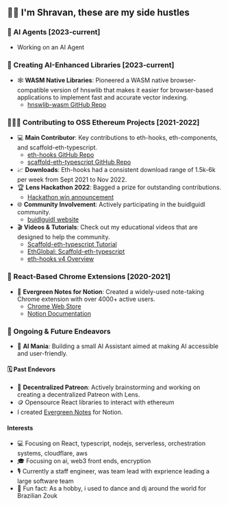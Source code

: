 ## 👋🏽 I'm Shravan, these are my side hustles

### 🤖 AI Agents [2023-current]
- Working on an AI Agent

### 🤖 Creating AI-Enhanced Libraries [2023-current]
- 🕸️ **WASM Native Libraries**: Pioneered a WASM native browser-compatible version of hnswlib that makes it easier for browser-based applications to implement fast and accurate vector indexing.
  - [hnswlib-wasm GitHub Repo](https://github.com/ShravanSunder/hnswlib-wasm)

### 👨🏽‍💻 Contributing to OSS Ethereum Projects [2021-2022]
- 💻 **Main Contributor**: Key contributions to eth-hooks, eth-components, and scaffold-eth-typescript.
  - [eth-hooks GitHub Repo](https://github.com/scaffold-eth/eth-hooks)
  - [scaffold-eth-typescript GitHub Repo](https://github.com/scaffold-eth/scaffold-eth-typescript)
- 📈 **Downloads**: Eth-hooks had a consistent download range of 1.5k-6k per week from Sept 2021 to Nov 2022.
- 🏆 **Lens Hackathon 2022**: Bagged a prize for outstanding contributions. 
  - [Hackathon win announcement](https://twitter.com/LensProtocol/status/1509220705061199884)
- 🌐 **Community Involvement**: Actively participating in the buidlguidl community.
  - [buidlguidl website](https://buidlguidl.com/)
- 🎬 **Videos & Tutorials**: Check out my educational videos that are designed to help the community.
  - [Scaffold-eth-typescript Tutorial](https://www.youtube.com/watch?v=bEd6wV2H28g)
  - [EthGlobal: Scaffold-eth-typescript](https://www.youtube.com/watch?v=a7W9nTX8qLk&t=5s)
  - [eth-hooks v4 Overview](https://www.youtube.com/watch?v=STxAdE8wQwY)

### 📗 React-Based Chrome Extensions [2020-2021]
- 📝 **Evergreen Notes for Notion**: Created a widely-used note-taking Chrome extension with over 4000+ active users.
  - [Chrome Web Store](https://chrome.google.com/webstore/detail/evergreen-notes-for-notio/chhpogndpjcgjbnbcodhdnilklfanmfh)
  - [Notion Documentation](https://www.notion.so/shravansunder/Evergreen-Notes-For-Notion-e35e6ed4dd5a45b19bf2de2bb86b1a7e)

### 🚀 Ongoing & Future Endeavors
- 🤖 **AI Mania**: Building a small AI Assistant aimed at making AI accessible and user-friendly.

#### 🗓️ Past Endevors
- 🌱 **Decentralized Patreon**: Actively brainstorming and working on creating a decentralized Patreon with Lens.
- 🪙 Opensource React libraries to interact with ethereum
-  I created [Evergreen Notes](https://www.notion.so/shravansunder/Evergreen-Notes-For-Notion-e35e6ed4dd5a45b19bf2de2bb86b1a7e) for Notion.  

#### Interests
- 💻 Focusing on React, typescript, nodejs, serverless, orchestration systems, cloudflare, aws
- 🎓 Focusing on ai, web3 front ends, encryption
- 🎙 Currently a staff engineer, was team lead with exprience leading a large software team
- 🕺 Fun fact: As a hobby, i used to dance and dj around the world for Brazilian Zouk

